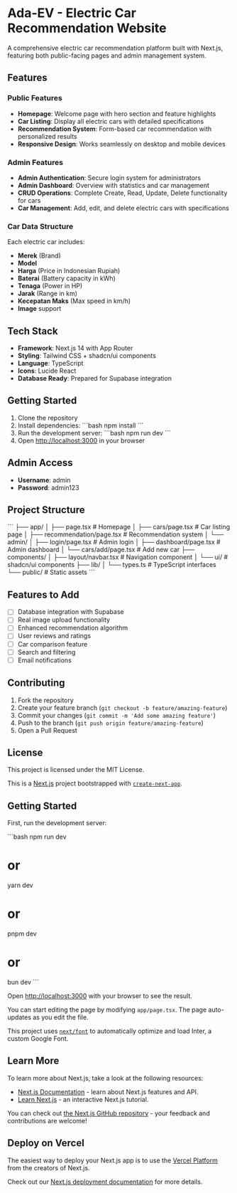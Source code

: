 # Ada-EV - Electric Car Recommendation Website

A comprehensive electric car recommendation platform built with Next.js, featuring both public-facing pages and admin management system.

## Features

### Public Features
- **Homepage**: Welcome page with hero section and feature highlights
- **Car Listing**: Display all electric cars with detailed specifications
- **Recommendation System**: Form-based car recommendation with personalized results
- **Responsive Design**: Works seamlessly on desktop and mobile devices

### Admin Features
- **Admin Authentication**: Secure login system for administrators
- **Admin Dashboard**: Overview with statistics and car management
- **CRUD Operations**: Complete Create, Read, Update, Delete functionality for cars
- **Car Management**: Add, edit, and delete electric cars with specifications

### Car Data Structure
Each electric car includes:
- **Merek** (Brand)
- **Model**
- **Harga** (Price in Indonesian Rupiah)
- **Baterai** (Battery capacity in kWh)
- **Tenaga** (Power in HP)
- **Jarak** (Range in km)
- **Kecepatan Maks** (Max speed in km/h)
- **Image** support

## Tech Stack

- **Framework**: Next.js 14 with App Router
- **Styling**: Tailwind CSS + shadcn/ui components
- **Language**: TypeScript
- **Icons**: Lucide React
- **Database Ready**: Prepared for Supabase integration

## Getting Started

1. Clone the repository
2. Install dependencies:
   \`\`\`bash
   npm install
   \`\`\`
3. Run the development server:
   \`\`\`bash
   npm run dev
   \`\`\`
4. Open [http://localhost:3000](http://localhost:3000) in your browser

## Admin Access

- **Username**: admin
- **Password**: admin123

## Project Structure

\`\`\`
├── app/
│   ├── page.tsx                 # Homepage
│   ├── cars/page.tsx           # Car listing page
│   ├── recommendation/page.tsx  # Recommendation system
│   └── admin/
│       ├── login/page.tsx      # Admin login
│       ├── dashboard/page.tsx  # Admin dashboard
│       └── cars/add/page.tsx   # Add new car
├── components/
│   ├── layout/navbar.tsx       # Navigation component
│   └── ui/                     # shadcn/ui components
├── lib/
│   └── types.ts               # TypeScript interfaces
└── public/                    # Static assets
\`\`\`

## Features to Add

- [ ] Database integration with Supabase
- [ ] Real image upload functionality
- [ ] Enhanced recommendation algorithm
- [ ] User reviews and ratings
- [ ] Car comparison feature
- [ ] Search and filtering
- [ ] Email notifications

## Contributing

1. Fork the repository
2. Create your feature branch (`git checkout -b feature/amazing-feature`)
3. Commit your changes (`git commit -m 'Add some amazing feature'`)
4. Push to the branch (`git push origin feature/amazing-feature`)
5. Open a Pull Request

## License

This project is licensed under the MIT License.

This is a [Next.js](https://nextjs.org/) project bootstrapped with [`create-next-app`](https://github.com/vercel/next.js/tree/canary/packages/create-next-app).

## Getting Started

First, run the development server:

\`\`\`bash
npm run dev
# or
yarn dev
# or
pnpm dev
# or
bun dev
\`\`\`

Open [http://localhost:3000](http://localhost:3000) with your browser to see the result.

You can start editing the page by modifying `app/page.tsx`. The page auto-updates as you edit the file.

This project uses [`next/font`](https://nextjs.org/docs/basic-features/font-optimization) to automatically optimize and load Inter, a custom Google Font.

## Learn More

To learn more about Next.js, take a look at the following resources:

- [Next.js Documentation](https://nextjs.org/docs) - learn about Next.js features and API.
- [Learn Next.js](https://nextjs.org/learn) - an interactive Next.js tutorial.

You can check out [the Next.js GitHub repository](https://github.com/vercel/next.js/) - your feedback and contributions are welcome!

## Deploy on Vercel

The easiest way to deploy your Next.js app is to use the [Vercel Platform](https://vercel.com/new?utm_medium=default-template&filter=next.js&utm_source=create-next-app&utm_campaign=create-next-app-readme) from the creators of Next.js.

Check out our [Next.js deployment documentation](https://nextjs.org/docs/deployment) for more details.
